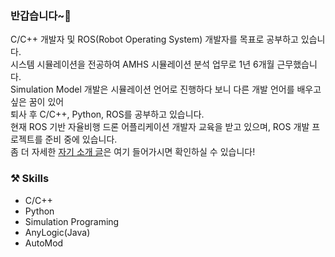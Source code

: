 ### 반갑습니다~👋
C/C++ 개발자 및 ROS(Robot Operating System) 개발자를 목표로 공부하고 있습니다. <br> 시스템 시뮬레이션을 전공하여 AMHS 시뮬레이션 분석 업무로 1년 6개월 근무했습니다. <br>
Simulation Model 개발은 시뮬레이션 언어로 진행하다 보니 다른 개발 언어를 배우고 싶은 꿈이 있어 <br> 퇴사 후 C/C++, Python, ROS를 공부하고 있습니다. <br>
현재 ROS 기반 자율비행 드론 어플리케이션 개발자 교육을 받고 있으며, ROS 개발 프로젝트를 준비 중에 있습니다. <br>
좀 더 자세한 [자기 소개 글](https://jonghoinside.github.io/blog/01.-%EB%82%98%EB%A7%8C%EC%9D%98-%EC%9E%90%EA%B8%B0-%EC%86%8C%EA%B0%9C-(TMI-%EC%A3%BC%EC%9D%98!!-))은 여기 들어가시면 확인하실 수 있습니다!
<!--
### 😄 Introduction
- 🔭 I’m currently working on ...
- 🌱 I’m currently learning ...
- 👯 I’m looking to collaborate on ...
- 🤔 I’m looking for help with ...
- 💬 Ask me about ...
- ⚡ Fun fact: ...
-->
### ⚒️ Skills
- C/C++
- Python
- Simulation Programing
- AnyLogic(Java)
- AutoMod
